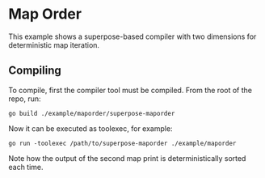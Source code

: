 # Map Order

This example shows a superpose-based compiler with two dimensions for deterministic map iteration.

## Compiling

To compile, first the compiler tool must be compiled. From the root of the repo, run:

    go build ./example/maporder/superpose-maporder

Now it can be executed as toolexec, for example:

    go run -toolexec /path/to/superpose-maporder ./example/maporder

Note how the output of the second map print is deterministically sorted each time.